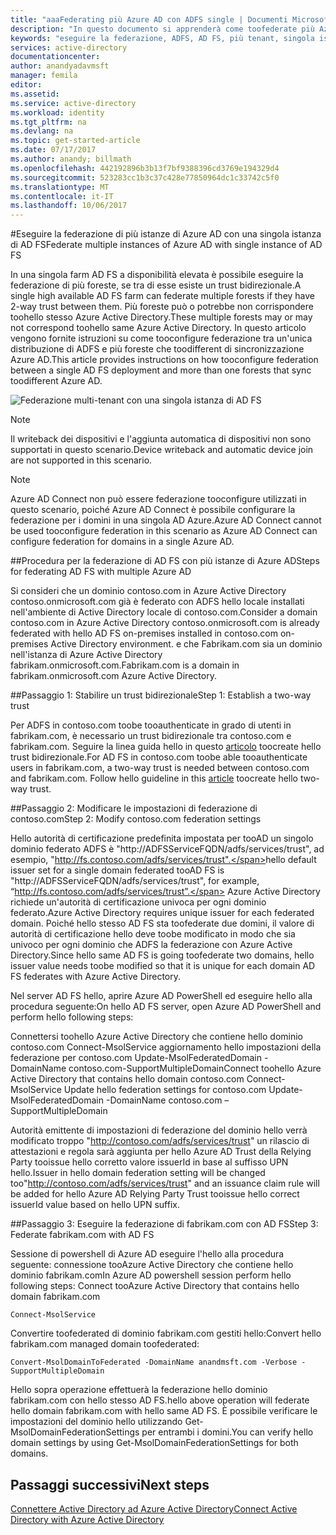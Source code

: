 ```yaml
---
title: "aaaFederating più Azure AD con ADFS single | Documenti Microsoft"
description: "In questo documento si apprenderà come toofederate più Azure AD con una singola istanza di ADFS."
keywords: "eseguire la federazione, ADFS, AD FS, più tenant, singola istanza di AD FS, unica istanza di AD FS, federazione multi-tenant, ad fs con più foreste, aad connect, federazione, federazione tra tenant"
services: active-directory
documentationcenter: 
author: anandyadavmsft
manager: femila
editor: 
ms.assetid: 
ms.service: active-directory
ms.workload: identity
ms.tgt_pltfrm: na
ms.devlang: na
ms.topic: get-started-article
ms.date: 07/17/2017
ms.author: anandy; billmath
ms.openlocfilehash: 442192896b3b13f7bf9388396cd3769e194329d4
ms.sourcegitcommit: 523283cc1b3c37c428e77850964dc1c33742c5f0
ms.translationtype: MT
ms.contentlocale: it-IT
ms.lasthandoff: 10/06/2017
---
```

#<a name="federate-multiple-instances-of-azure-ad-with-single-instance-of-ad-fs"></a><span data-ttu-id="b7478-104">Eseguire la federazione di più istanze di Azure AD con una singola istanza di AD FS</span><span class="sxs-lookup"><span data-stu-id="b7478-104">Federate multiple instances of Azure AD with single instance of AD FS</span></span>

<span data-ttu-id="b7478-105">In una singola farm AD FS a disponibilità elevata è possibile eseguire la federazione di più foreste, se tra di esse esiste un trust bidirezionale.</span><span class="sxs-lookup"><span data-stu-id="b7478-105">A single high available AD FS farm can federate multiple forests if they have 2-way trust between them.</span></span> <span data-ttu-id="b7478-106">Più foreste può o potrebbe non corrispondere toohello stesso Azure Active Directory.</span><span class="sxs-lookup"><span data-stu-id="b7478-106">These multiple forests may or may not correspond toohello same Azure Active Directory.</span></span> <span data-ttu-id="b7478-107">In questo articolo vengono fornite istruzioni su come tooconfigure federazione tra un'unica distribuzione di ADFS e più foreste che toodifferent di sincronizzazione Azure AD.</span><span class="sxs-lookup"><span data-stu-id="b7478-107">This article provides instructions on how tooconfigure federation between a single AD FS deployment and more than one forests that sync toodifferent Azure AD.</span></span>

![Federazione multi-tenant con una singola istanza di AD FS](media/active-directory-aadconnectfed-single-adfs-multitenant-federation/concept.png)
 
> [!NOTE]
> <span data-ttu-id="b7478-109">Il writeback dei dispositivi e l'aggiunta automatica di dispositivi non sono supportati in questo scenario.</span><span class="sxs-lookup"><span data-stu-id="b7478-109">Device writeback and automatic device join are not supported in this scenario.</span></span>

> [!NOTE]
> <span data-ttu-id="b7478-110">Azure AD Connect non può essere federazione tooconfigure utilizzati in questo scenario, poiché Azure AD Connect è possibile configurare la federazione per i domini in una singola AD Azure.</span><span class="sxs-lookup"><span data-stu-id="b7478-110">Azure AD Connect cannot be used tooconfigure federation in this scenario as Azure AD Connect can configure federation for domains in a single Azure AD.</span></span>

##<a name="steps-for-federating-ad-fs-with-multiple-azure-ad"></a><span data-ttu-id="b7478-111">Procedura per la federazione di AD FS con più istanze di Azure AD</span><span class="sxs-lookup"><span data-stu-id="b7478-111">Steps for federating AD FS with multiple Azure AD</span></span>

<span data-ttu-id="b7478-112">Si consideri che un dominio contoso.com in Azure Active Directory contoso.onmicrosoft.com già è federato con ADFS hello locale installati nell'ambiente di Active Directory locale di contoso.com.</span><span class="sxs-lookup"><span data-stu-id="b7478-112">Consider a domain contoso.com in Azure Active Directory contoso.onmicrosoft.com is already federated with hello AD FS on-premises installed in contoso.com on-premises Active Directory environment.</span></span> <span data-ttu-id="b7478-113">e che Fabrikam.com sia un dominio nell'istanza di Azure Active Directory fabrikam.onmicrosoft.com.</span><span class="sxs-lookup"><span data-stu-id="b7478-113">Fabrikam.com is a domain in fabrikam.onmicrosoft.com Azure Active Directory.</span></span>

##<a name="step-1-establish-a-two-way-trust"></a><span data-ttu-id="b7478-114">Passaggio 1: Stabilire un trust bidirezionale</span><span class="sxs-lookup"><span data-stu-id="b7478-114">Step 1: Establish a two-way trust</span></span>
 
<span data-ttu-id="b7478-115">Per ADFS in contoso.com toobe tooauthenticate in grado di utenti in fabrikam.com, è necessario un trust bidirezionale tra contoso.com e fabrikam.com. Seguire la linea guida hello in questo [articolo](https://technet.microsoft.com/library/cc816590.aspx) toocreate hello trust bidirezionale.</span><span class="sxs-lookup"><span data-stu-id="b7478-115">For AD FS in contoso.com toobe able tooauthenticate users in fabrikam.com, a two-way trust is needed between contoso.com and fabrikam.com. Follow hello guideline in this [article](https://technet.microsoft.com/library/cc816590.aspx) toocreate hello two-way trust.</span></span>
 
##<a name="step-2-modify-contosocom-federation-settings"></a><span data-ttu-id="b7478-116">Passaggio 2: Modificare le impostazioni di federazione di contoso.com</span><span class="sxs-lookup"><span data-stu-id="b7478-116">Step 2: Modify contoso.com federation settings</span></span> 
 
<span data-ttu-id="b7478-117">Hello autorità di certificazione predefinita impostata per tooAD un singolo dominio federato ADFS è "http://ADFSServiceFQDN/adfs/services/trust", ad esempio, "http://fs.contoso.com/adfs/services/trust".</span><span class="sxs-lookup"><span data-stu-id="b7478-117">hello default issuer set for a single domain federated tooAD FS is "http://ADFSServiceFQDN/adfs/services/trust", for example, “http://fs.contoso.com/adfs/services/trust”.</span></span> <span data-ttu-id="b7478-118">Azure Active Directory richiede un'autorità di certificazione univoca per ogni dominio federato.</span><span class="sxs-lookup"><span data-stu-id="b7478-118">Azure Active Directory requires unique issuer for each federated domain.</span></span> <span data-ttu-id="b7478-119">Poiché hello stesso AD FS sta toofederate due domini, il valore di autorità di certificazione hello deve toobe modificato in modo che sia univoco per ogni dominio che ADFS la federazione con Azure Active Directory.</span><span class="sxs-lookup"><span data-stu-id="b7478-119">Since hello same AD FS is going toofederate two domains, hello issuer value needs toobe modified so that it is unique for each domain AD FS federates with Azure Active Directory.</span></span> 
 
<span data-ttu-id="b7478-120">Nel server AD FS hello, aprire Azure AD PowerShell ed eseguire hello alla procedura seguente:</span><span class="sxs-lookup"><span data-stu-id="b7478-120">On hello AD FS server, open Azure AD PowerShell and perform hello following steps:</span></span>
 
<span data-ttu-id="b7478-121">Connettersi toohello Azure Active Directory che contiene hello dominio contoso.com Connect-MsolService aggiornamento hello impostazioni della federazione per contoso.com Update-MsolFederatedDomain - DomainName contoso.com-SupportMultipleDomain</span><span class="sxs-lookup"><span data-stu-id="b7478-121">Connect toohello Azure Active Directory that contains hello domain contoso.com Connect-MsolService Update hello federation settings for contoso.com Update-MsolFederatedDomain -DomainName contoso.com –SupportMultipleDomain</span></span>
 
<span data-ttu-id="b7478-122">Autorità emittente di impostazioni di federazione del dominio hello verrà modificato troppo "http://contoso.com/adfs/services/trust" un rilascio di attestazioni e regola sarà aggiunta per hello Azure AD Trust della Relying Party tooissue hello corretto valore issuerId in base al suffisso UPN hello.</span><span class="sxs-lookup"><span data-stu-id="b7478-122">Issuer in hello domain federation setting will be changed too"http://contoso.com/adfs/services/trust" and an issuance claim rule will be added for hello Azure AD Relying Party Trust tooissue hello correct issuerId value based on hello UPN suffix.</span></span>
 
##<a name="step-3-federate-fabrikamcom-with-ad-fs"></a><span data-ttu-id="b7478-123">Passaggio 3: Eseguire la federazione di fabrikam.com con AD FS</span><span class="sxs-lookup"><span data-stu-id="b7478-123">Step 3: Federate fabrikam.com with AD FS</span></span>
 
<span data-ttu-id="b7478-124">Sessione di powershell di Azure AD eseguire l'hello alla procedura seguente: connessione tooAzure Active Directory che contiene hello dominio fabrikam.com</span><span class="sxs-lookup"><span data-stu-id="b7478-124">In Azure AD powershell session perform hello following steps: Connect tooAzure Active Directory that contains hello domain fabrikam.com</span></span>

    Connect-MsolService
<span data-ttu-id="b7478-125">Convertire toofederated di dominio fabrikam.com gestiti hello:</span><span class="sxs-lookup"><span data-stu-id="b7478-125">Convert hello fabrikam.com managed domain toofederated:</span></span>

    Convert-MsolDomainToFederated -DomainName anandmsft.com -Verbose -SupportMultipleDomain
 
<span data-ttu-id="b7478-126">Hello sopra operazione effettuerà la federazione hello dominio fabrikam.com con hello stesso AD FS.</span><span class="sxs-lookup"><span data-stu-id="b7478-126">hello above operation will federate hello domain fabrikam.com with hello same AD FS.</span></span> <span data-ttu-id="b7478-127">È possibile verificare le impostazioni del dominio hello utilizzando Get-MsolDomainFederationSettings per entrambi i domini.</span><span class="sxs-lookup"><span data-stu-id="b7478-127">You can verify hello domain settings by using Get-MsolDomainFederationSettings for both domains.</span></span>

## <a name="next-steps"></a><span data-ttu-id="b7478-128">Passaggi successivi</span><span class="sxs-lookup"><span data-stu-id="b7478-128">Next steps</span></span>
[<span data-ttu-id="b7478-129">Connettere Active Directory ad Azure Active Directory</span><span class="sxs-lookup"><span data-stu-id="b7478-129">Connect Active Directory with Azure Active Directory</span></span>](active-directory-aadconnect.md)
